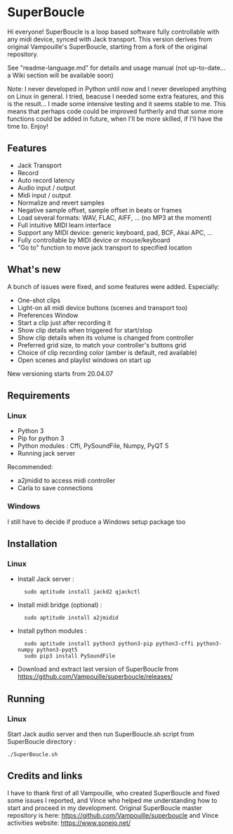 # SuperBoucle

Hi everyone! SuperBoucle is a loop based software fully controllable with any 
midi device, synced with Jack transport. This version derives from original 
Vampouille's SuperBoucle, starting from a fork of the original repository.

See "readme-language.md" for details and usage manual (not up-to-date...
a Wiki section will be available soon)

Note: I never developed in Python until now and I never developed anything
on Linux in general. I tried, beacuse I needed some extra features, and this 
is the result... I made some intensive testing and it seems stable to me.
This means that perhaps code could be improved furtherly and that some more
functions could be added in future, when I'll be more skilled, if I'll have
the time to. Enjoy!

## Features

* Jack Transport
* Record
* Auto record latency
* Audio input / output
* Midi input / output
* Normalize and revert samples
* Negative sample offset, sample offset in beats or frames
* Load several formats: WAV, FLAC, AIFF, ...  (no MP3 at the moment)
* Full intuitive MIDI learn interface
* Support any MIDI device: generic keyboard, pad, BCF, Akai APC, ...
* Fully controllable by MIDI device or mouse/keyboard
* "Go to" function to move jack transport to specified location

## What's new

A bunch of issues were fixed, and some features were added.
Especially:

* One-shot clips
* Light-on all midi device buttons (scenes and transport too)
* Preferences Window
* Start a clip just after recording it
* Show clip details when triggered for start/stop
* Show clip details when its volume is changed from controller
* Preferred grid size, to match your controller's buttons grid
* Choice of clip recording color (amber is default, red available)
* Open scenes and playlist windows on start up

New versioning starts from 20.04.07

## Requirements

### Linux

* Python 3
* Pip for python 3
* Python modules : Cffi, PySoundFile, Numpy, PyQT 5
* Running jack server

Recommended:
* a2jmidid to access midi controller
* Carla to save connections

### Windows

I still have to decide if produce a Windows setup package too

## Installation

### Linux

* Install Jack server :

        sudo aptitude install jackd2 qjackctl

* Install midi bridge (optional) : 

        sudo aptitude install a2jmidid

* Install python modules : 

        sudo aptitude install python3 python3-pip python3-cffi python3-numpy python3-pyqt5
        sudo pip3 install PySoundFile

* Download and extract last version of SuperBoucle from https://github.com/Vampouille/superboucle/releases/

## Running

### Linux

Start Jack audio server and then run SuperBoucle.sh script from SuperBoucle directory :

	./SuperBoucle.sh

## Credits and links

I have to thank first of all Vampouille, who created SuperBoucle and fixed some
issues I reported, and Vince who helped me understanding how to start and proceed
in my development.
Original SuperBoucle master repository is here: 
	https://github.com/Vampouille/superboucle
and Vince activities website:
	https://www.sonejo.net/

